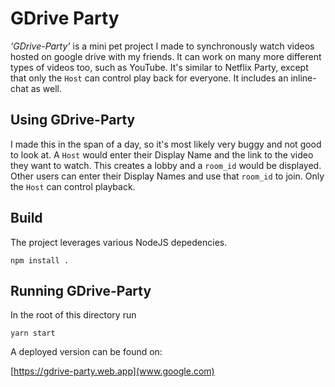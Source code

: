 # GDrive Party

*'GDrive-Party'* is a mini pet project I made to synchronously watch videos hosted on google drive with my friends. It can work on many more different types of videos too, such as YouTube. It's similar to Netflix Party, except that only the `Host` can control play back for everyone. It includes an inline-chat as well. 

## Using GDrive-Party
I made this in the span of a day, so it's most likely very buggy and not good to look at. A `Host` would enter their Display Name and the link to the video they want to watch. This creates a lobby and a `room_id` would be displayed. Other users can enter their Display Names and use that `room_id` to join. Only the `Host` can control playback.

## Build
The project leverages various  NodeJS depedencies. 

    npm install .
   
## Running GDrive-Party
In the root of this directory run

    yarn start


  
A deployed version can be found on:

[https://gdrive-party.web.app](www.google.com)